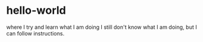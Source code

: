 # hello-world
where I try and learn what I am doing
I still don't know what I am doing, but I can follow instructions.
